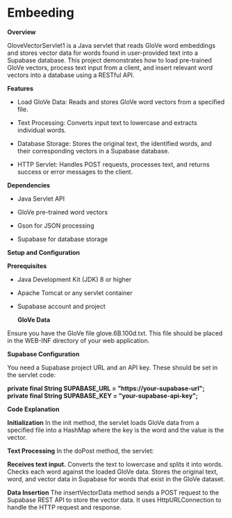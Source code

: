 # Embeeding

__Overview__

GloveVectorServlet1 is a Java servlet that reads GloVe word embeddings and stores vector data for words found in user-provided text into a Supabase database. This project demonstrates how to load pre-trained GloVe vectors, process text input from a client, and insert relevant word vectors into a database using a RESTful API.


__Features__

* Load GloVe Data: Reads and stores GloVe word vectors from a specified file.
  
* Text Processing: Converts input text to lowercase and extracts individual words.
  
* Database Storage: Stores the original text, the identified words, and their corresponding vectors in a Supabase database.

* HTTP Servlet: Handles POST requests, processes text, and returns success or error messages to the client.


__Dependencies__

* Java Servlet API
  
* GloVe pre-trained word vectors
  
* Gson for JSON processing
  
* Supabase for database storage


__Setup and Configuration__

__Prerequisites__

* Java Development Kit (JDK) 8 or higher
  
* Apache Tomcat or any servlet container
  
* Supabase account and project


  __GloVe Data__
  
Ensure you have the GloVe file glove.6B.100d.txt. This file should be placed in the WEB-INF directory of your web application.


__Supabase Configuration__

You need a Supabase project URL and an API key. These should be set in the servlet code:

__private final String SUPABASE_URL = "https://your-supabase-url";__
__private final String SUPABASE_KEY = "your-supabase-api-key";__


__Code Explanation__

__Initialization__
In the init method, the servlet loads GloVe data from a specified file into a HashMap where the key is the word and the value is the vector.

__Text Processing__
In the doPost method, the servlet:

__Receives text input.__
Converts the text to lowercase and splits it into words.
Checks each word against the loaded GloVe data.
Stores the original text, word, and vector data in Supabase for words that exist in the GloVe dataset.


__Data Insertion__
The insertVectorData method sends a POST request to the Supabase REST API to store the vector data. It uses HttpURLConnection to handle the HTTP request and response.
